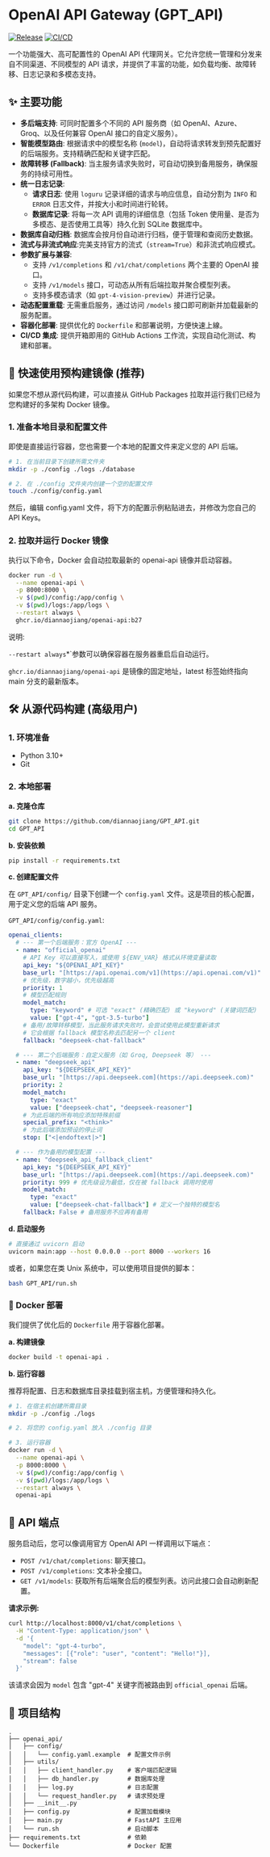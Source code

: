 # OpenAI API Gateway (GPT_API)

[![Release](https://img.shields.io/github/v/release/diannaojiang/GPT_API)](https://github.com/diannaojiang/GPT_API/releases) [![CI/CD](https://github.com/diannaojiang/GPT_API/actions/workflows/ci.yml/badge.svg)](https://github.com/diannaojiang/GPT_API/actions/workflows/ci.yml)

一个功能强大、高可配置性的 OpenAI API 代理网关。它允许您统一管理和分发来自不同渠道、不同模型的 API 请求，并提供了丰富的功能，如负载均衡、故障转移、日志记录和多模态支持。

## ✨ 主要功能

- **多后端支持**: 可同时配置多个不同的 API 服务商（如 OpenAI、Azure、Groq、以及任何兼容 OpenAI 接口的自定义服务）。
- **智能模型路由**: 根据请求中的模型名称 (`model`)，自动将请求转发到预先配置好的后端服务。支持精确匹配和关键字匹配。
- **故障转移 (Fallback)**: 当主服务请求失败时，可自动切换到备用服务，确保服务的持续可用性。
- **统一日志记录**:
    - **请求日志**: 使用 `loguru` 记录详细的请求与响应信息，自动分割为 `INFO` 和 `ERROR` 日志文件，并按大小和时间进行轮转。
    - **数据库记录**: 将每一次 API 调用的详细信息（包括 Token 使用量、是否为多模态、是否使用工具等）持久化到 SQLite 数据库中。
- **数据库自动归档**: 数据库会按月份自动进行归档，便于管理和查阅历史数据。
- **流式与非流式响应**:完美支持官方的流式（`stream=True`）和非流式响应模式。
- **参数扩展与兼容**:
    - 支持 `/v1/completions` 和 `/v1/chat/completions` 两个主要的 OpenAI 接口。
    - 支持 `/v1/models` 接口，可动态从所有后端拉取并聚合模型列表。
    - 支持多模态请求（如 `gpt-4-vision-preview`）并进行记录。
- **动态配置重载**: 无需重启服务，通过访问 `/models` 接口即可刷新并加载最新的服务配置。
- **容器化部署**: 提供优化的 `Dockerfile` 和部署说明，方便快速上線。
- **CI/CD 集成**: 提供开箱即用的 GitHub Actions 工作流，实现自动化测试、构建和部署。

## 🚀 快速使用预构建镜像 (推荐)

如果您不想从源代码构建，可以直接从 GitHub Packages 拉取并运行我们已经为您构建好的多架构 Docker 镜像。

### 1. 准备本地目录和配置文件
即使是直接运行容器，您也需要一个本地的配置文件来定义您的 API 后端。

```bash
# 1. 在当前目录下创建所需文件夹
mkdir -p ./config ./logs ./database

# 2. 在 ./config 文件夹内创建一个空的配置文件
touch ./config/config.yaml
```
然后，编辑 config.yaml 文件，将下方的配置示例粘贴进去，并修改为您自己的 API Keys。

### 2. 拉取并运行 Docker 镜像
执行以下命令，Docker 会自动拉取最新的 openai-api 镜像并启动容器。
```bash
docker run -d \
  --name openai-api \
  -p 8000:8000 \
  -v $(pwd)/config:/app/config \
  -v $(pwd)/logs:/app/logs \
  --restart always \
  ghcr.io/diannaojiang/openai-api:b27
```
说明:

`--restart always`*`参数可以确保容器在服务器重启后自动运行。

`ghcr.io/diannaojiang/openai-api` 是镜像的固定地址，latest 标签始终指向 main 分支的最新版本。


## 🛠️ 从源代码构建 (高级用户)

### 1. 环境准备

- Python 3.10+
- Git

### 2. 本地部署

**a. 克隆仓库**
```bash
git clone https://github.com/diannaojiang/GPT_API.git
cd GPT_API
```

**b. 安装依赖**
```bash
pip install -r requirements.txt
```

**c. 创建配置文件**

在 `GPT_API/config/` 目录下创建一个 `config.yaml` 文件。这是项目的核心配置，用于定义您的后端 API 服务。

`GPT_API/config/config.yaml`:
```yaml
openai_clients:
  # --- 第一个后端服务：官方 OpenAI ---
  - name: "official_openai"
    # API Key 可以直接写入，或使用 ${ENV_VAR} 格式从环境变量读取
    api_key: "${OPENAI_API_KEY}"
    base_url: "[https://api.openai.com/v1](https://api.openai.com/v1)"
    # 优先级，数字越小，优先级越高
    priority: 1
    # 模型匹配规则
    model_match:
      type: "keyword" # 可选 "exact" (精确匹配) 或 "keyword" (关键词匹配)
      value: ["gpt-4", "gpt-3.5-turbo"]
    # 备用/故障转移模型，当此服务请求失败时，会尝试使用此模型重新请求
    # 它会根据 fallback 模型名称去匹配另一个 client
    fallback: "deepseek-chat-fallback"

  # --- 第二个后端服务：自定义服务（如 Groq, Deepseek 等） ---
  - name: "deepseek_api"
    api_key: "${DEEPSEEK_API_KEY}"
    base_url: "[https://api.deepseek.com](https://api.deepseek.com)"
    priority: 2
    model_match:
      type: "exact"
      value: ["deepseek-chat", "deepseek-reasoner"]
    # 为此后端的所有响应添加特殊前缀
    special_prefix: "<think>"
    # 为此后端添加预设的停止词
    stop: ["<|endoftext|>"]

  # --- 作为备用的模型配置 ---
  - name: "deepseek_api_fallback_client"
    api_key: "${DEEPSEEK_API_KEY}"
    base_url: "[https://api.deepseek.com](https://api.deepseek.com)"
    priority: 999 # 优先级设为最低，仅在被 fallback 调用时使用
    model_match:
      type: "exact"
      value: ["deepseek-chat-fallback"] # 定义一个独特的模型名
    fallback: False # 备用服务不应再有备用
```

**d. 启动服务**
```bash
# 直接通过 uvicorn 启动
uvicorn main:app --host 0.0.0.0 --port 8000 --workers 16
```
或者，如果您在类 Unix 系统中，可以使用项目提供的脚本：
```bash
bash GPT_API/run.sh
```

### 🐳 Docker 部署

我们提供了优化后的 `Dockerfile` 用于容器化部署。

**a. 构建镜像**
```bash
docker build -t openai-api .
```

**b. 运行容器**

推荐将配置、日志和数据库目录挂载到宿主机，方便管理和持久化。

```bash
# 1. 在宿主机创建所需目录
mkdir -p ./config ./logs

# 2. 将您的 config.yaml 放入 ./config 目录

# 3. 运行容器
docker run -d \
  --name openai-api \
  -p 8000:8000 \
  -v $(pwd)/config:/app/config \
  -v $(pwd)/logs:/app/logs \
  --restart always \
  openai-api
```

## 📖 API 端点

服务启动后，您可以像调用官方 OpenAI API 一样调用以下端点：

- `POST /v1/chat/completions`: 聊天接口。
- `POST /v1/completions`: 文本补全接口。
- `GET /v1/models`: 获取所有后端聚合后的模型列表。访问此接口会自动刷新配置。

**请求示例:**
```bash
curl http://localhost:8000/v1/chat/completions \
  -H "Content-Type: application/json" \
  -d '{
    "model": "gpt-4-turbo",
    "messages": [{"role": "user", "content": "Hello!"}],
    "stream": false
  }'
```
该请求会因为 `model` 包含 "gpt-4" 关键字而被路由到 `official_openai` 后端。

## 📁 项目结构

```
.
├── openai_api/
│   ├── config/
│   │   └── config.yaml.example  # 配置文件示例
│   ├── utils/
│   │   ├── client_handler.py    # 客户端匹配逻辑
│   │   ├── db_handler.py        # 数据库处理
│   │   ├── log.py               # 日志配置
│   │   └── request_handler.py   # 请求预处理
│   ├── __init__.py
│   ├── config.py                # 配置加载模块
│   ├── main.py                  # FastAPI 主应用
│   └── run.sh                   # 启动脚本
├── requirements.txt             # 依赖
└── Dockerfile                   # Docker 配置
```
